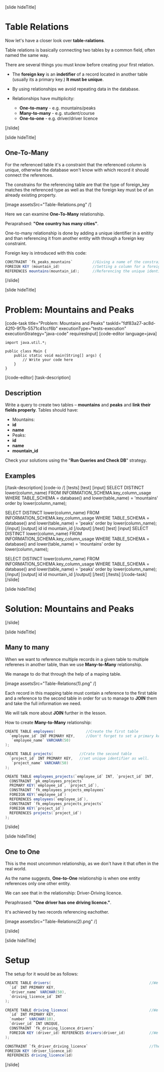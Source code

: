 [slide hideTitle]

# Table Relations

Now let's have a closer look over **table-ralations**.

Table relations is basically connecting two tables by a common field, often named the same way.

There are several things you must know before creating your first relation.

- The **foreign key** is an **indetifier** of a record located in another table (usually its a primary key.) **It must be unique**.


- By using relationships we avoid repeating data in the database.


- Relationships have multiplicity:


    - **One-to-many** - e.g. mountains/peaks
    - **Many-to-many** - e.g. student/course
    - **One-to-one** - e.g. driver/driver licence

[/slide]

[slide hideTitle]

## One-To-Many

For the referenced table it's a constraint that the referenced column is unique, otherwise the database won't know with which record it should connect the references. 


The constrains for the referencing table are that the type of foreign_key matches the referenced type as well as that the foreign key must be of an already existing property.

[image assetsSrc="Table-Relations.png" /]

Here we can examine **One-To-Many** relationship.

Peraprahsed: **"One country has many cities"**.

One-to-many relationship is done by adding a unique identifier in a enitity and than referencing it from another entity with through a foreign key constraint.

Foreign key is introduced with this code:
``` java 
CONSTRAINT `fk_peaks_mountains`         //Giving a name of the constraint/foreign key by convention starting with "fk".
FOREIGN KEY (mountain_id)               //Setting a column for a foreign key.
REFERENCES mountains(mountain_id);      //Referencing the unique identifier in another column.
```

[/slide]

[slide hideTitle]

# Problem: Mountains and Peaks
[code-task title="Problem: Mountains and Peaks" taskId="fdf83a27-ac8d-42f0-9f7b-5571c41ccf6b" executionType="tests-execution" executionStrategy="java-code" requiresInput]
[code-editor language=java]
```
import java.util.*;

public class Main {
    public static void main(String[] args) {
        // Write your code here
    }
}
```
[/code-editor]
[task-description]
## Description
Write a query to create two tables – **mountains** and **peaks** and **link their fields properly**. Tables should have:

-	Mountains:
  -	**id** 
  -	**name**
-	Peaks: 
  - **id**
  -	**name**
  -	**mountain_id**

Check your solutions using the "**Run Queries and Check DB**" strategy.

## Examples


[/task-description]
[code-io /]
[tests]
[test]
[input]
SELECT DISTINCT lower(column_name)
FROM INFORMATION_SCHEMA.key_column_usage
WHERE TABLE_SCHEMA = database()
  and lower(table_name) = 'mountains'
order by lower(column_name);


SELECT DISTINCT lower(column_name)
FROM INFORMATION_SCHEMA.key_column_usage
WHERE TABLE_SCHEMA = database()
  and lower(table_name) = 'peaks'
order by lower(column_name);
[/input]
[output]
id
id
mountain_id
[/output]
[/test]
[test]
[input]
SELECT DISTINCT lower(column_name)
FROM INFORMATION_SCHEMA.key_column_usage
WHERE TABLE_SCHEMA = database()
  and lower(table_name) = 'mountains'
order by lower(column_name);


SELECT DISTINCT lower(column_name)
FROM INFORMATION_SCHEMA.key_column_usage
WHERE TABLE_SCHEMA = database()
  and lower(table_name) = 'peaks'
order by lower(column_name);
[/input]
[output]
id
id
mountain_id
[/output]
[/test]
[/tests]
[/code-task]
[/slide]

[slide hideTitle]

# Solution: Mountains and Peaks

[/slide]

[slide hideTitle]

## Many to many

When we want to reference multiple records in a given table to multiple referenes in another table, than we use **Many-to-Many** relationship.

We manage to do that through the help of a maping table.

[image assetsSrc="Table-Relations(1).png" /]

Each record in this mapping table must contain a reference to the first table and a reference to the second table in order for us to manage to **JOIN** them and take the full information we need.

We will talk more about **JOIN** further in the lesson.

How to create **Many-to-Many** relationship:

```java
CREATE TABLE employees(              //Create the first table
  `employee_id` INT PRIMARY KEY,     //Don't forget to set a primary key
   `employee_name` VARCHAR(50)
);

CREATE TABLE projects(            //Crate the second table
  `project_id` INT PRIMARY KEY,   //set unique identifier as well.
   `project_name` VARCHAR(50)
);

CREATE TABLE employees_projects(`employee_id` INT, `project_id` INT,    //Create the mapping table
  CONSTRAINT `pk_employees_projects`                                    //with foreign keys referencing to both tables
  PRIMARY KEY(`employee_id`, `project_id`),                             //don't forget that you can't add entities to the table
  CONSTRAINT `fk_employees_projects_employees`                          //which don't already exist as records in their original tables.
  FOREIGN KEY(`employee_id`)
  REFERENCES employees(`employee_id`),
  CONSTRAINT `fk_employees_projects_projects`
  FOREIGN KEY(`project_id`)
  REFERENCES projects(`project_id`)
);
```

[/slide]

[slide hideTitle]

## One to One

This is the most uncommon relationship, as we don't have it that often in the real world. 

As the name suggests, **One-to-One** relationship is when one entity references only one other entity.

We can see that in the relationship: Driver-Driving licence.

Peraphrased: **"One driver has one driving licence."**.

It's achieved by two records referencing eachother. 

[image assetsSrc="Table-Relations(2).png" /]

[/slide]


[slide hideTitle]

# Setup

The setup for it would be as follows:

```java
CREATE TABLE drivers(                                             //We create the first table                  
  `id` INT PRIMARY KEY,
  `driver_name` VARCHAR(50),
  `driving_licence_id` INT
);

CREATE TABLE driving_licence(                                     //We create the second table.
  `id` INT PRIMARY KEY,
  `number` VARCHAR(10),
  `driver_id` INT UNIQUE,
  CONSTRAINT `fk_driving_licence_drivers` 
  FOREIGN KEY (driver_id) REFERENCES drivers(driver_id)           //We set the first foreign key constraint.
);

CONSTRAINT `fk_driver_driving_licence`                            //Then we set the other constraint.
FOREIGN KEY (driver_licence_id)
 REFERENCES driving_licence(id)
 ```
[/slide]